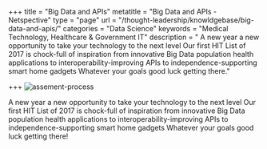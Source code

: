 +++
title = "Big Data and APIs"
metatitle = "Big Data and APIs - Netspective"
type = "page"
url = "/thought-leadership/knowldgebase/big-data-and-apis/"
categories = "Data Science"
keywords = "Medical Technology, Healthcare & Government IT"
description = " A new year a new opportunity to take your technology to the next level Our first HIT List of 2017 is chock-full of inspiration from innovative Big Data population health applications to interoperability-improving APIs to independence-supporting smart home gadgets Whatever your goals good luck getting there."
   

+++
 ![assement-process](/blog/Big_Data_a_1483524783-300x300.png#center) 

 A new year a new opportunity to take your technology to the next level Our first HIT List of 2017 is chock-full of inspiration from innovative Big Data population health applications to interoperability-improving APIs to independence-supporting smart home gadgets Whatever your goals good luck getting there!